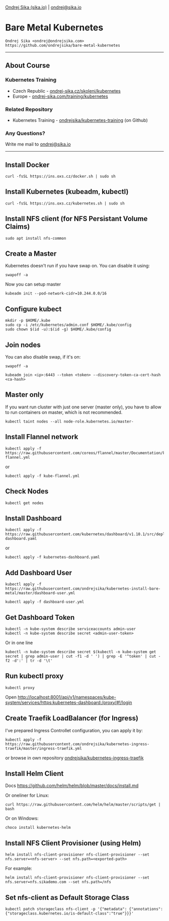 [Ondrej Sika (sika.io)](https://sika.io) | <ondrej@sika.io>

# Bare Metal Kubernetes

    Ondrej Sika <ondrej@ondrejsika.com>
    https://github.com/ondrejsika/bare-metal-kubernetes

---

## About Course

### Kubernetes Training

- Czech Republic - [ondrej-sika.cz/skoleni/kubernetes](https://ondrej-sika.cz/skoleni/kubernetes?_s=gh-bmk)
- Europe - [ondrej-sika.com/training/kubernetes](https://ondrej-sika.com/training/kubernetes?_s=gh-bmk)

### Related Repository

- Kubernetes Training - [ondrejsika/kubernetes-training](https://github.com/ondrejsika/kubernetes-training) (on Github)

### Any Questions?

Write me mail to <ondrej@sika.io>

---

## Install Docker

```
curl -fsSL https://ins.oxs.cz/docker.sh | sudo sh
```

## Install Kubernetes (kubeadm, kubectl)

```
curl -fsSL https://ins.oxs.cz/kubernetes.sh | sudo sh
```

## Install NFS client (for NFS Persistant Volume Claims)

```
sudo apt install nfs-common
```

## Create a Master

Kubernetes doesn't run if you have swap on. You can disable it using:

```
swapoff -a
```

Now you can setup master

```
kubeadm init --pod-network-cidr=10.244.0.0/16
```

## Configure kubect

```
mkdir -p $HOME/.kube
sudo cp -i /etc/kubernetes/admin.conf $HOME/.kube/config
sudo chown $(id -u):$(id -g) $HOME/.kube/config
```

## Join nodes

You can also disable swap, if it's on:

```
swapoff -a
```

```
kubeadm join <ip>:6443 --token <token> --discovery-token-ca-cert-hash <ca-hash>
```

## Master only

If you want run cluster with just one server (master only), you have to allow to run containers on master, which is not recommended.

```
kubectl taint nodes --all node-role.kubernetes.io/master-
```


## Install Flannel network

```
kubectl apply -f https://raw.githubusercontent.com/coreos/flannel/master/Documentation/kube-flannel.yml
```

or

```
kubectl apply -f kube-flannel.yml
```

## Check Nodes

```
kubectl get nodes
```

## Install Dashboard

```
kubectl apply -f https://raw.githubusercontent.com/kubernetes/dashboard/v1.10.1/src/deploy/recommended/kubernetes-dashboard.yaml
```

or

```
kubectl apply -f kubernetes-dashboard.yaml
```

## Add Dashboard User

```
kubectl apply -f https://raw.githubusercontent.com/ondrejsika/kubernetes-install-bare-metal/master/dashboard-user.yml
```

```
kubectl apply -f dashboard-user.yml
```

## Get Dashboard Token

```
kubectl -n kube-system describe serviceaccounts admin-user
kubectl -n kube-system describe secret <admin-user-token>
```

Or in one line

```
kubectl -n kube-system describe secret $(kubectl -n kube-system get secret | grep admin-user | cut -f1 -d ' ') | grep -E '^token' | cut -f2 -d':' | tr -d '\t'
```

## Run kubectl proxy

```
kubectl proxy
```

Open <http://localhost:8001/api/v1/namespaces/kube-system/services/https:kubernetes-dashboard:/proxy/#!/login>

## Create Traefik LoadBalancer (for Ingress)

I've prepared Ingress Controllet configuration, you can apply it by:

```
kubectl apply -f https://raw.githubusercontent.com/ondrejsika/kubernetes-ingress-traefik/master/ingress-traefik.yml
```

or browse in own repository [ondrejsika/kubernetes-ingress-traefik](https://github.com/ondrejsika/kubernetes-ingress-traefik)


## Install Helm Client

Docs <https://github.com/helm/helm/blob/master/docs/install.md>

Or oneliner for Linux:

```
curl https://raw.githubusercontent.com/helm/helm/master/scripts/get | bash
```

Or on Windows:

```
choco install kubernetes-helm
```

## Install NFS Client Provisioner (using Helm)

```
helm install nfs-client-provisioner nfs-client-provisioner --set nfs.server=<nfs-server> --set nfs.path=<exported-path>
```

For example:

```
helm install nfs-client-provisioner nfs-client-provisioner --set nfs.server=nfs.sikademo.com --set nfs.path=/nfs
```

## Set nfs-client as Default Storage Class

```
kubectl patch storageclass nfs-client -p '{"metadata": {"annotations":{"storageclass.kubernetes.io/is-default-class":"true"}}}'
```